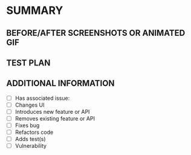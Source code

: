 # SUMMARY
<!--- Describe the change below, including rationale and design decisions -->

## BEFORE/AFTER SCREENSHOTS OR ANIMATED GIF
<!--- Skip this if not applicable -->

## TEST PLAN
<!--- What steps were taken to verify -->

## ADDITIONAL INFORMATION
<!--- HINT: Include "Fixes #nnn" if you are fixing an existing issue -->
<!--- Check any relevant boxes with "x" -->
- [ ] Has associated issue:
- [ ] Changes UI
- [ ] Introduces new feature or API
- [ ] Removes existing feature or API
- [ ] Fixes bug
- [ ] Refactors code
- [ ] Adds test(s)
- [ ] Vulnerability
